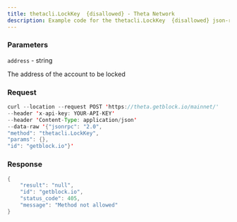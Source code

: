 ```yaml
---
title: thetacli.LockKey  {disallowed} - Theta Network
description: Example code for the thetacli.LockKey  {disallowed} json-rpc method. Сomplete guide on how to use thetacli.LockKey  {disallowed} json-rpc in GetBlock.io Web3 documentation.
---
```


### Parameters


`address` - string

The address of the account to be locked

### Request

``` java
curl --location --request POST 'https://theta.getblock.io/mainnet/' 
--header 'x-api-key: YOUR-API-KEY' 
--header 'Content-Type: application/json' 
--data-raw '{"jsonrpc": "2.0",
"method": "thetacli.LockKey",
"params": {},
"id": "getblock.io"}'
```

###  Response

``` java
{
    "result": "null",
    "id": "getblock.io",
    "status_code": 405,
    "message": "Method not allowed"
}
```

